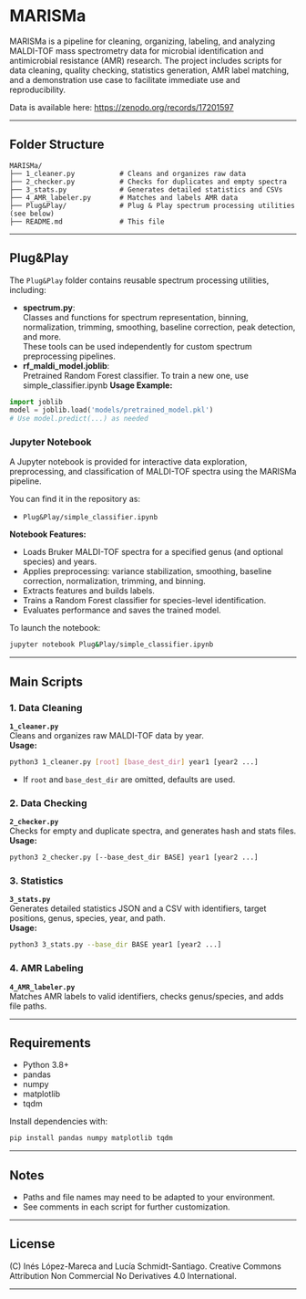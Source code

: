 # MARISMa

MARISMa is a pipeline for cleaning, organizing, labeling, and analyzing MALDI-TOF mass spectrometry data for microbial identification and antimicrobial resistance (AMR) research. The project includes scripts for data cleaning, quality checking, statistics generation, AMR label matching, and a demonstration use case to facilitate immediate use and reproducibility.

Data is available here: https://zenodo.org/records/17201597

---

## Folder Structure

```
MARISMa/
├── 1_cleaner.py           # Cleans and organizes raw data
├── 2_checker.py           # Checks for duplicates and empty spectra
├── 3_stats.py             # Generates detailed statistics and CSVs
├── 4_AMR_labeler.py       # Matches and labels AMR data
├── Plug&Play/             # Plug & Play spectrum processing utilities (see below)
├── README.md              # This file
```

---

## Plug&Play

The `Plug&Play` folder contains reusable spectrum processing utilities, including:

- **spectrum.py**:  
  Classes and functions for spectrum representation, binning, normalization, trimming, smoothing, baseline correction, peak detection, and more.  
  These tools can be used independently for custom spectrum preprocessing pipelines.
- **rf_maldi_model.joblib**:  
  Pretrained Random Forest classifier. To train a new one, use simple_classifier.ipynb
**Usage Example:**
```python
import joblib
model = joblib.load('models/pretrained_model.pkl')
# Use model.predict(...) as needed
```

### Jupyter Notebook

A Jupyter notebook is provided for interactive data exploration, preprocessing, and classification of MALDI-TOF spectra using the MARISMa pipeline.

You can find it in the repository as:

- `Plug&Play/simple_classifier.ipynb`

**Notebook Features:**
- Loads Bruker MALDI-TOF spectra for a specified genus (and optional species) and years.
- Applies preprocessing: variance stabilization, smoothing, baseline correction, normalization, trimming, and binning.
- Extracts features and builds labels.
- Trains a Random Forest classifier for species-level identification.
- Evaluates performance and saves the trained model.

To launch the notebook:
```sh
jupyter notebook Plug&Play/simple_classifier.ipynb
```

---

## Main Scripts

### 1. Data Cleaning

**`1_cleaner.py`**  
Cleans and organizes raw MALDI-TOF data by year.  
**Usage:**  
```sh
python3 1_cleaner.py [root] [base_dest_dir] year1 [year2 ...]
```
- If `root` and `base_dest_dir` are omitted, defaults are used.

### 2. Data Checking

**`2_checker.py`**  
Checks for empty and duplicate spectra, and generates hash and stats files.  
**Usage:**  
```sh
python3 2_checker.py [--base_dest_dir BASE] year1 [year2 ...]
```

### 3. Statistics

**`3_stats.py`**  
Generates detailed statistics JSON and a CSV with identifiers, target positions, genus, species, year, and path.  
**Usage:**  
```sh
python3 3_stats.py --base_dir BASE year1 [year2 ...]
```

### 4. AMR Labeling

**`4_AMR_labeler.py`**  
Matches AMR labels to valid identifiers, checks genus/species, and adds file paths.

---

## Requirements

- Python 3.8+
- pandas
- numpy
- matplotlib
- tqdm

Install dependencies with:
```sh
pip install pandas numpy matplotlib tqdm
```

---

## Notes

- Paths and file names may need to be adapted to your environment.
- See comments in each script for further customization.

---

## License

(C) Inés López-Mareca and Lucía Schmidt-Santiago. Creative Commons Attribution Non Commercial No Derivatives 4.0 International.

---
